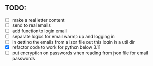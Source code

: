 ## TODO:

- [ ] make a real letter content
- [ ] send to real emails
- [ ] add function to login email
- [ ] separate logics for email warmp up and logging in
- [ ] in getting the emails from a json file put this login in a util dir
- [x] refactor code to work for python below 3.11
- [ ] put encryption on passwords when reading from json file for email passwords